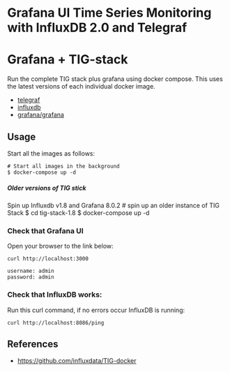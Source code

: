 # Grafana UI Time Series Monitoring with InfluxDB 2.0 and Telegraf
# Grafana + TIG-stack 

Run the complete TIG stack plus grafana using docker compose.  This uses the latest versions of each individual docker image.

- [telegraf](https://hub.docker.com/_/telegraf/)
- [influxdb](https://hub.docker.com/_/influxdb/) 
- [grafana/grafana](https://hub.docker.com/r/grafana/grafana/)

## Usage
Start all the images as follows:

    # Start all images in the background
    $ docker-compose up -d

##### Older versions of TIG stick 
Spin up Influxdb v1.8 and Grafana 8.0.2 
    # spin up an older instance of TIG Stack 
    $ cd tig-stack-1.8 
    $ docker-compose up -d 

### Check that Grafana UI 
Open your browser to the link below:

    curl http://localhost:3000

    username: admin
    password: admin 

### Check that InfluxDB works:

Run this curl command, if no errors occur InfluxDB is running:

    curl http://localhost:8086/ping

   
## References
- https://github.com/influxdata/TIG-docker 